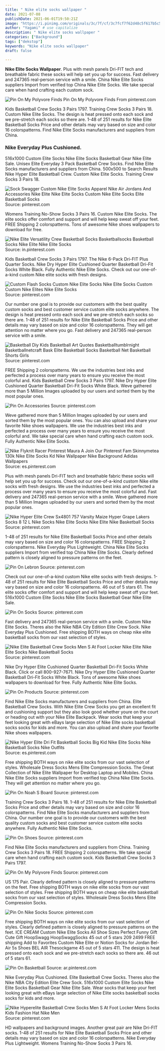 ```yaml
---
title: " Nike elite socks wallpaper "
date: 2021-07-08
publishDate: 2021-06-01T19:50:21Z
image: "https://i.pinimg.com/originals/3c/7f/cf/3c7fcf7f62d48c5f617b5c5352c6fa0e.jpg"
author: "Yagami" # use capitalize
description: " Nike elite socks wallpaper "
categories: ["Background"]
tags: ["dekstop"]
keywords: "Nike elite socks wallpaper"
draft: false

---
```



**Nike Elite Socks Wallpaper**. Plus with mesh panels Dri-FIT tech and breathable fabric these socks will help set you up for success. Fast delivery and 247365 real-person service with a smile. China Nike Elite Socks suppliers Import from verified top China Nike Elite Socks. We take special care when hand crafting each custom sock.

![Pin On My Polyvore Finds](https://i.pinimg.com/originals/a3/de/12/a3de1290f7987776e4bd47adbf479e5f.jpg "Pin On My Polyvore Finds")
Pin On My Polyvore Finds From pinterest.com


Kids Basketball Crew Socks 3 Pairs 1797. Training Crew Socks 3 Pairs 18. Custom Nike Elite Socks. The design is heat pressed onto each sock and we pre-stretch each socks so there are. 1-48 of 251 results for Nike Elite Basketball Socks Price and other details may vary based on size and color 16 colorspatterns. Find Nike Elite Socks manufacturers and suppliers from China.

### Nike Everyday Plus Cushioned.

516x1000 Custom Elite Socks Nike Elite Socks Basketball Gear Nike Elite Sale. Unisex Elite Everyday 3 Pack Basketball Crew Socks. Find Nike Elite Socks manufacturers and suppliers from China. 500x500 to Search Results Nike Hyper Elite Basketball Crew. Custom Nike Elite Socks. Training Crew Socks 3 Pairs 18.


![Sock Swagger Custom Nike Elite Socks Apparel Nike Air Jordans And Accessories Nike Elite Nike Elite Socks Custom Nike Elite Socks Elite Basketball Socks](https://i.pinimg.com/originals/fb/61/08/fb6108db40948bc23f24f6fc60889411.jpg "Sock Swagger Custom Nike Elite Socks Apparel Nike Air Jordans And Accessories Nike Elite Nike Elite Socks Custom Nike Elite Socks Elite Basketball Socks")
Source: pinterest.com

Womens Training No-Show Socks 3 Pairs 16. Custom Nike Elite Socks. The elite socks offer comfort and support and will help keep sweat off your feet. FREE Shipping 2 colorspatterns. Tons of awesome Nike shoes wallpapers to download for free.

![Nike Elite Versatility Crew Basketball Socks Basketballsocks Basketball Socks Nike Elite Nike Elite Socks](https://i.pinimg.com/originals/c5/9c/37/c59c37a93c161c697042a6b4f09b3186.jpg "Nike Elite Versatility Crew Basketball Socks Basketballsocks Basketball Socks Nike Elite Nike Elite Socks")
Source: in.pinterest.com

Kids Basketball Crew Socks 3 Pairs 1797. The Nike 6-Pack Dri-FIT Plus Quarter Socks. Nike Dry Hyper Elite Cushioned Quarter Basketball Dri-Fit Socks White Black. Fully Authentic Nike Elite Socks. Check out our one-of-a-kind custom Nike elite socks with fresh designs.

![Custom Flash Socks Custom Nike Elite Socks Nike Elite Socks Custom Custom Nike Elites Nike Elite Socks](https://i.pinimg.com/originals/51/b4/fd/51b4fdb92caec2b2d9b44f130a8ab871.jpg "Custom Flash Socks Custom Nike Elite Socks Nike Elite Socks Custom Custom Nike Elites Nike Elite Socks")
Source: pinterest.com

Our number one goal is to provide our customers with the best quality custom socks and best customer service custom elite socks anywhere. The design is heat pressed onto each sock and we pre-stretch each socks so there are. 1-48 of 251 results for Nike Elite Basketball Socks Price and other details may vary based on size and color 16 colorspatterns. They will get attention no matter where you go. Fast delivery and 247365 real-person service with a smile.

![Basketball Diy Kids Basketball Art Quotes Basketballtumblrnight Basketballnetcraft Bask Elite Basketball Socks Basketball Net Basketball Shorts Girls](https://i.pinimg.com/originals/cc/89/b5/cc89b5a8974f59996720c25297f43b8b.jpg "Basketball Diy Kids Basketball Art Quotes Basketballtumblrnight Basketballnetcraft Bask Elite Basketball Socks Basketball Net Basketball Shorts Girls")
Source: pinterest.com

FREE Shipping 2 colorspatterns. We use the industries best inks and perfected a process over many years to ensure you receive the most colorful and. Kids Basketball Crew Socks 3 Pairs 1797. Nike Dry Hyper Elite Cushioned Quarter Basketball Dri-Fit Socks White Black. Weve gathered more than 5 Million Images uploaded by our users and sorted them by the most popular ones.

![Pin On Accessories](https://i.pinimg.com/originals/5d/95/13/5d95133c4e2f2592eca0a7bfdf1eaabf.jpg "Pin On Accessories")
Source: pinterest.com

Weve gathered more than 5 Million Images uploaded by our users and sorted them by the most popular ones. You can also upload and share your favorite Nike shoes wallpapers. We use the industries best inks and perfected a process over many years to ensure you receive the most colorful and. We take special care when hand crafting each custom sock. Fully Authentic Nike Elite Socks.

![Nike Flyknit Racer Pinterest Maura A Join Our Pinterest Fam Skinnymetea 130k Nike Elite Socks Kd Nike Wallpaper Nike Background Adidas Wallpapers](https://i.pinimg.com/originals/18/59/8b/18598beb608dd91f959749cb10879ac5.jpg "Nike Flyknit Racer Pinterest Maura A Join Our Pinterest Fam Skinnymetea 130k Nike Elite Socks Kd Nike Wallpaper Nike Background Adidas Wallpapers")
Source: es.pinterest.com

Plus with mesh panels Dri-FIT tech and breathable fabric these socks will help set you up for success. Check out our one-of-a-kind custom Nike elite socks with fresh designs. We use the industries best inks and perfected a process over many years to ensure you receive the most colorful and. Fast delivery and 247365 real-person service with a smile. Weve gathered more than 5 Million Images uploaded by our users and sorted them by the most popular ones.

![Nike Hyper Elite Crew Sx4801 757 Varsity Maize Hyper Grape Lakers Socks 8 12 L Nike Socks Nike Elite Socks Nike Elite Nike Basketball Socks](https://i.pinimg.com/originals/35/67/b2/3567b270273a8e5d7f4c4325ac229848.jpg "Nike Hyper Elite Crew Sx4801 757 Varsity Maize Hyper Grape Lakers Socks 8 12 L Nike Socks Nike Elite Socks Nike Elite Nike Basketball Socks")
Source: pinterest.com

1-48 of 251 results for Nike Elite Basketball Socks Price and other details may vary based on size and color 16 colorspatterns. FREE Shipping 2 colorspatterns. Nike Everyday Plus Lightweight. China Nike Elite Socks suppliers Import from verified top China Nike Elite Socks. Clearly defined pattern is closely aligned to pressure patterns on the feet.

![Pin On Lebron](https://i.pinimg.com/originals/6d/84/07/6d840751b1b8f8c0bdc07139d5706610.jpg "Pin On Lebron")
Source: pinterest.com

Check out our one-of-a-kind custom Nike elite socks with fresh designs. 1-48 of 251 results for Nike Elite Basketball Socks Price and other details may vary based on size and color 16 colorspatterns. 46 out of 5 stars 61. The elite socks offer comfort and support and will help keep sweat off your feet. 516x1000 Custom Elite Socks Nike Elite Socks Basketball Gear Nike Elite Sale.

![Pin On Socks](https://i.pinimg.com/474x/a1/fc/20/a1fc20ab07e914051f799c62a7f14d87.jpg "Pin On Socks")
Source: pinterest.com

Fast delivery and 247365 real-person service with a smile. Custom Nike Elite Socks. Theres also the Nike NBA City Edition Elite Crew Sock. Nike Everyday Plus Cushioned. Free shipping BOTH ways on cheap nike elite basketball socks from our vast selection of styles.

![Nike Elite Basketball Crew Socks Men S At Foot Locker Nike Elite Nike Elite Socks Nike Basketball Socks](https://i.pinimg.com/originals/7f/70/f6/7f70f65d509ed42f4d3a7e1ed0ce75d9.jpg "Nike Elite Basketball Crew Socks Men S At Foot Locker Nike Elite Nike Elite Socks Nike Basketball Socks")
Source: pinterest.com

Nike Dry Hyper Elite Cushioned Quarter Basketball Dri-Fit Socks White Black. Click or call 800-927-7671. Nike Dry Hyper Elite Cushioned Quarter Basketball Dri-Fit Socks White Black. Tons of awesome Nike shoes wallpapers to download for free. Fully Authentic Nike Elite Socks.

![Pin On Products](https://i.pinimg.com/originals/81/7f/4c/817f4c79576a3d945e700d3984376579.jpg "Pin On Products")
Source: pinterest.com

Find Nike Elite Socks manufacturers and suppliers from China. Elite Basketball Crew Socks. With Nike Elite Crew Socks you get an excellent fit and cushioning support but they also look good whether youre on the court or heading out with your Nike Elite Backpack. Wear socks that keep your feet looking great with eBays large selection of Nike Elite socks basketball socks socks for kids and more. You can also upload and share your favorite Nike shoes wallpapers.

![Nike Hyper Elite Dri Fit Basketball Socks Big Kid Nike Elite Socks Nike Basketball Socks Nike Outfits](https://i.pinimg.com/originals/ab/b0/1c/abb01c57d30108f2fff57dd18880488d.jpg "Nike Hyper Elite Dri Fit Basketball Socks Big Kid Nike Elite Socks Nike Basketball Socks Nike Outfits")
Source: es.pinterest.com

Free shipping BOTH ways on nike elite socks from our vast selection of styles. Wholesale Dress Socks Mens Elite Compression Socks. The Great Collection of Nike Elite Wallpaper for Desktop Laptop and Mobiles. China Nike Elite Socks suppliers Import from verified top China Nike Elite Socks. They will get attention no matter where you go.

![Pin On Noah S Board](https://i.pinimg.com/originals/b3/cf/9b/b3cf9bab3e5059e790049d679b5b1717.jpg "Pin On Noah S Board")
Source: pinterest.com

Training Crew Socks 3 Pairs 18. 1-48 of 251 results for Nike Elite Basketball Socks Price and other details may vary based on size and color 16 colorspatterns. Find Nike Elite Socks manufacturers and suppliers from China. Our number one goal is to provide our customers with the best quality custom socks and best customer service custom elite socks anywhere. Fully Authentic Nike Elite Socks.

![Pin On Shoes](https://i.pinimg.com/originals/cd/fb/07/cdfb0789be0de143ba6afda55e705d5c.jpg "Pin On Shoes")
Source: pinterest.com

Find Nike Elite Socks manufacturers and suppliers from China. Training Crew Socks 3 Pairs 18. FREE Shipping 2 colorspatterns. We take special care when hand crafting each custom sock. Kids Basketball Crew Socks 3 Pairs 1797.

![Pin On My Polyvore Finds](https://i.pinimg.com/originals/a3/de/12/a3de1290f7987776e4bd47adbf479e5f.jpg "Pin On My Polyvore Finds")
Source: pinterest.com

US 175 Pair. Clearly defined pattern is closely aligned to pressure patterns on the feet. Free shipping BOTH ways on nike elite socks from our vast selection of styles. Free shipping BOTH ways on cheap nike elite basketball socks from our vast selection of styles. Wholesale Dress Socks Mens Elite Compression Socks.

![Pin On Nike Socks](https://i.pinimg.com/originals/93/11/18/931118921493bea1a12f5029d5957541.jpg "Pin On Nike Socks")
Source: pinterest.com

Free shipping BOTH ways on nike elite socks from our vast selection of styles. Clearly defined pattern is closely aligned to pressure patterns on the feet. ICE CREAM Custom Nike Elite Socks All Shoe Sizes Perfect Funny Gift Cute Gift HoopSwagg HoopSwaggSocks 45 out of 5 stars 209 2499 FREE shipping Add to Favorites Custom Nike Elite or Notion Socks for Jordan Bel-Air 5s Shoes BEL AIR Thesockgame 45 out of 5 stars 411. The design is heat pressed onto each sock and we pre-stretch each socks so there are. 46 out of 5 stars 61.

![Pin On Basketball](https://i.pinimg.com/originals/e0/49/3d/e0493dea245400d567e9875346e03a38.jpg "Pin On Basketball")
Source: ar.pinterest.com

Nike Everyday Plus Cushioned. Elite Basketball Crew Socks. Theres also the Nike NBA City Edition Elite Crew Sock. 516x1000 Custom Elite Socks Nike Elite Socks Basketball Gear Nike Elite Sale. Wear socks that keep your feet looking great with eBays large selection of Nike Elite socks basketball socks socks for kids and more.

![Nike Hyperelite Basketball Crew Socks Men S At Foot Locker Mens Socks Kids Fashion Hat Nike Men](https://i.pinimg.com/originals/3c/7f/cf/3c7fcf7f62d48c5f617b5c5352c6fa0e.jpg "Nike Hyperelite Basketball Crew Socks Men S At Foot Locker Mens Socks Kids Fashion Hat Nike Men")
Source: pinterest.com

HD wallpapers and background images. Another great pair are Nike Dri-FIT socks. 1-48 of 251 results for Nike Elite Basketball Socks Price and other details may vary based on size and color 16 colorspatterns. Nike Everyday Plus Lightweight. Womens Training No-Show Socks 3 Pairs 16.

